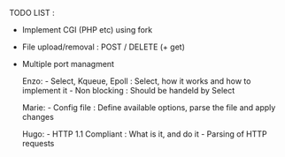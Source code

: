 TODO LIST :
- Implement CGI (PHP etc) using fork
- File upload/removal : POST / DELETE (+ get)
- Multiple port managment

	Enzo:
		- Select, Kqueue, Epoll : Select, how it works and how to implement it
		- Non blocking : Should be handeld by Select

	Marie:
		- Config file : Define available options, parse the file and apply changes

	Hugo:
		- HTTP 1.1 Compliant : What is it, and do it
		- Parsing of HTTP requests
